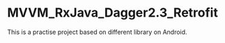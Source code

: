 # MVVM_RxJava_Dagger2.3_Retrofit
This is a practise project based on different library on Android. 
